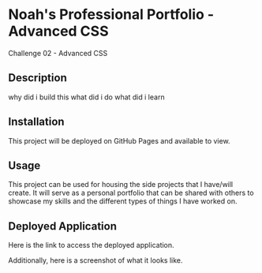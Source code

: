 # Noah's Professional Portfolio - Advanced CSS
Challenge 02 - Advanced CSS

## Description
why did i build this
what did i do
what did i learn

## Installation
This project will be deployed on GitHub Pages and available to view.

## Usage
This project can be used for housing the side projects that I have/will create. It will serve as a personal portfolio that can be shared with others to showcase my skills and the different types of things I have worked on.

## Deployed Application
Here is the link to access the deployed application. 

Additionally, here is a screenshot of what it looks like.
